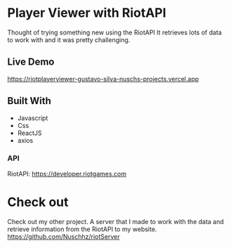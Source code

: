 # Player Viewer with RiotAPI

Thought of trying something new using the RiotAPI
It retrieves lots of data to work with and it was pretty challenging.

## Live Demo

<https://riotplayerviewer-gustavo-silva-nuschs-projects.vercel.app>

## Built With

- Javascript
- Css
- ReactJS
- axios

### API

RiotAPI: <https://developer.riotgames.com>

# Check out

Check out my other project. A server that I made to work with the data and retrieve information from the RiotAPI to my website.
<https://github.com/Nuschhz/riotServer>
